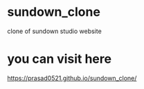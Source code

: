 # sundown_clone
clone of sundown studio website
# you can visit here
https://prasad0521.github.io/sundown_clone/
